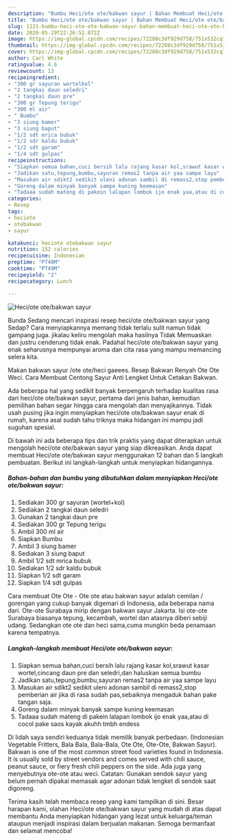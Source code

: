 ```yaml
---
description: "Bumbu Heci/ote ote/bakwan sayur | Bahan Membuat Heci/ote ote/bakwan sayur Yang Enak Banget"
title: "Bumbu Heci/ote ote/bakwan sayur | Bahan Membuat Heci/ote ote/bakwan sayur Yang Enak Banget"
slug: 1121-bumbu-heci-ote-ote-bakwan-sayur-bahan-membuat-heci-ote-ote-bakwan-sayur-yang-enak-banget
date: 2020-05-29T22:26:52.072Z
image: https://img-global.cpcdn.com/recipes/72288c3df929d758/751x532cq70/heciote-otebakwan-sayur-foto-resep-utama.jpg
thumbnail: https://img-global.cpcdn.com/recipes/72288c3df929d758/751x532cq70/heciote-otebakwan-sayur-foto-resep-utama.jpg
cover: https://img-global.cpcdn.com/recipes/72288c3df929d758/751x532cq70/heciote-otebakwan-sayur-foto-resep-utama.jpg
author: Carl White
ratingvalue: 4.6
reviewcount: 13
recipeingredient:
- "300 gr sayuran wortelkol"
- "2 tangkai daun seledri"
- "2 tangkai daun pre"
- "300 gr Tepung terigu"
- "300 ml air"
- " Bumbu"
- "3 siung bamer"
- "3 siung baput"
- "1/2 sdt mrica bubuk"
- "1/2 sdr kaldu bubuk"
- "1/2 sdt garam"
- "1/4 sdt gulpas"
recipeinstructions:
- "Siapkan semua bahan,cuci bersih lalu rajang kasar kol,srawut kasar wortel,cincang daun pre dan seledri,dan haluskan semua bumbu"
- "Jadikan satu,tepung,bumbu,sayuran remas2 tanpa air yaa sampe layu"
- "Masukan air sdikt2 sedikit uleni adonan sambil di remass2,stop pemberian air jika di rasa sudah pas,sebaiknya mengaduk bahan pake tangan saja."
- "Goreng dalam minyak banyak sampe kuning keemasan"
- "Tadaaa sudah mateng di pakein lalapan lombok ijo enak yaa,atau di cocol pake saos kayak akuhh tmbh endess"
categories:
- Resep
tags:
- heciote
- otebakwan
- sayur

katakunci: heciote otebakwan sayur 
nutrition: 152 calories
recipecuisine: Indonesian
preptime: "PT40M"
cooktime: "PT49M"
recipeyield: "2"
recipecategory: Lunch

---
```



![Heci/ote ote/bakwan sayur](https://img-global.cpcdn.com/recipes/72288c3df929d758/751x532cq70/heciote-otebakwan-sayur-foto-resep-utama.jpg)

Bunda Sedang mencari inspirasi resep heci/ote ote/bakwan sayur yang Sedap? Cara menyiapkannya memang tidak terlalu sulit namun tidak gampang juga. jikalau keliru mengolah maka hasilnya Tidak Memuaskan dan justru cenderung tidak enak. Padahal heci/ote ote/bakwan sayur yang enak seharusnya mempunyai aroma dan cita rasa yang mampu memancing selera kita.

Makan bakwan sayur /ote ote/heci gaeees. Resep Bakwan Renyah Ote Ote Weci. Cara Membuat Centong Sayur Anti Lengket Untuk Cetakan Bakwan.

Ada beberapa hal yang sedikit banyak berpengaruh terhadap kualitas rasa dari heci/ote ote/bakwan sayur, pertama dari jenis bahan, kemudian pemilihan bahan segar hingga cara mengolah dan menyajikannya. Tidak usah pusing jika ingin menyiapkan heci/ote ote/bakwan sayur enak di rumah, karena asal sudah tahu triknya maka hidangan ini mampu jadi suguhan spesial.


Di bawah ini ada beberapa tips dan trik praktis yang dapat diterapkan untuk mengolah heci/ote ote/bakwan sayur yang siap dikreasikan. Anda dapat membuat Heci/ote ote/bakwan sayur menggunakan 12 bahan dan 5 langkah pembuatan. Berikut ini langkah-langkah untuk menyiapkan hidangannya.

<!--inarticleads1-->

##### Bahan-bahan dan bumbu yang dibutuhkan dalam menyiapkan Heci/ote ote/bakwan sayur:

1. Sediakan 300 gr sayuran (wortel+kol)
1. Sediakan 2 tangkai daun seledri
1. Gunakan 2 tangkai daun pre
1. Sediakan 300 gr Tepung terigu
1. Ambil 300 ml air
1. Siapkan  Bumbu
1. Ambil 3 siung bamer
1. Sediakan 3 siung baput
1. Ambil 1/2 sdt mrica bubuk
1. Sediakan 1/2 sdr kaldu bubuk
1. Siapkan 1/2 sdt garam
1. Siapkan 1/4 sdt gulpas


Cara membuat Ote Ote - Ote ote atau bakwan sayur adalah cemilan / gorengan yang cukup banyak digemari di Indonesia, ada beberapa nama dari. Ote-ote Surabaya mirip dengan bakwan sayur Jakarta. Isi ote-ote Surabaya biasanya tepung, kecambah, wortel dan atasnya diberi sebiji udang. Sedangkan ote ote dan heci sama,cuma mungkin beda penamaan karena tempatnya. 

<!--inarticleads2-->

##### Langkah-langkah membuat Heci/ote ote/bakwan sayur:

1. Siapkan semua bahan,cuci bersih lalu rajang kasar kol,srawut kasar wortel,cincang daun pre dan seledri,dan haluskan semua bumbu
1. Jadikan satu,tepung,bumbu,sayuran remas2 tanpa air yaa sampe layu
1. Masukan air sdikt2 sedikit uleni adonan sambil di remass2,stop pemberian air jika di rasa sudah pas,sebaiknya mengaduk bahan pake tangan saja.
1. Goreng dalam minyak banyak sampe kuning keemasan
1. Tadaaa sudah mateng di pakein lalapan lombok ijo enak yaa,atau di cocol pake saos kayak akuhh tmbh endess


Di lidah saya sendiri keduanya tidak memilik banyak perbedaan. (Indonesian Vegetable Fritters, Bala Bala, Bala-Bala, Ote Ote, Ote-Ote, Bakwan Sayur). Bakwan is one of the most common street food varieties found in Indonesia. It is usually sold by street vendors and comes served with chili sauce, peanut sauce, or fiery fresh chili peppers on the side. Ada juga yang menyebutnya ote-ote atau weci. Catatan: Gunakan sendok sayur yang belum pernah dipakai memasak agar adonan tidak lengket di sendok saat digoreng. 

Terima kasih telah membaca resep yang kami tampilkan di sini. Besar harapan kami, olahan Heci/ote ote/bakwan sayur yang mudah di atas dapat membantu Anda menyiapkan hidangan yang lezat untuk keluarga/teman ataupun menjadi inspirasi dalam berjualan makanan. Semoga bermanfaat dan selamat mencoba!
